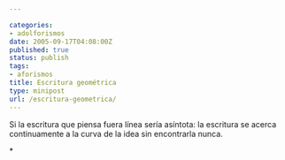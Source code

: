 ```yaml
---

categories:
- adolforismos
date: 2005-09-17T04:08:00Z
published: true
status: publish
tags:
- aforismos
title: Escritura geométrica
type: minipost
url: /escritura-geometrica/
---
```


Si la escritura que piensa fuera línea sería asíntota: la escritura se acerca continuamente a la curva de la idea sin encontrarla nunca.
<div></div>
<div>*</div>

